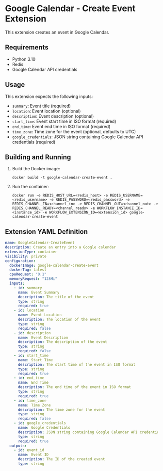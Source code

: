 # Google Calendar - Create Event Extension

This extension creates an event in Google Calendar.

## Requirements

- Python 3.10
- Redis
- Google Calendar API credentials

## Usage

This extension expects the following inputs:

- `summary`: Event title (required)
- `location`: Event location (optional)
- `description`: Event description (optional)
- `start_time`: Event start time in ISO format (required)
- `end_time`: Event end time in ISO format (required)
- `time_zone`: Time zone for the event (optional, defaults to UTC)
- `google_credentials`: JSON string containing Google Calendar API credentials (required)

## Building and Running

1. Build the Docker image:
   ```
   docker build -t google-calendar-create-event .
   ```

2. Run the container:
   ```
   docker run -e REDIS_HOST_URL=<redis_host> -e REDIS_USERNAME=<redis_username> -e REDIS_PASSWORD=<redis_password> -e REDIS_CHANNEL_IN=<channel_in> -e REDIS_CHANNEL_OUT=<channel_out> -e REDIS_CHANNEL_READY=<channel_ready> -e WORKFLOW_INSTANCE_ID=<instance_id> -e WORKFLOW_EXTENSION_ID=<extension_id> google-calendar-create-event
   ```

## Extension YAML Definition

```yaml
name: GoogleCalendar-CreateEvent
description: Create an entry into a Google calendar
extensionType: container
visibility: private
configuration:
  dockerImage: google-calendar-create-event
  dockerTag: latest
  cpuRequest: "0.1"
  memoryRequest: "128Mi"
  inputs:
    - id: summary
      name: Event Summary
      description: The title of the event
      type: string
      required: true
    - id: location
      name: Event Location
      description: The location of the event
      type: string
      required: false
    - id: description
      name: Event Description
      description: The description of the event
      type: string
      required: false
    - id: start_time
      name: Start Time
      description: The start time of the event in ISO format
      type: string
      required: true
    - id: end_time
      name: End Time
      description: The end time of the event in ISO format
      type: string
      required: true
    - id: time_zone
      name: Time Zone
      description: The time zone for the event
      type: string
      required: false
    - id: google_credentials
      name: Google Credentials
      description: JSON string containing Google Calendar API credentials
      type: string
      required: true
  outputs:
    - id: event_id
      name: Event ID
      description: The ID of the created event
      type: string
```